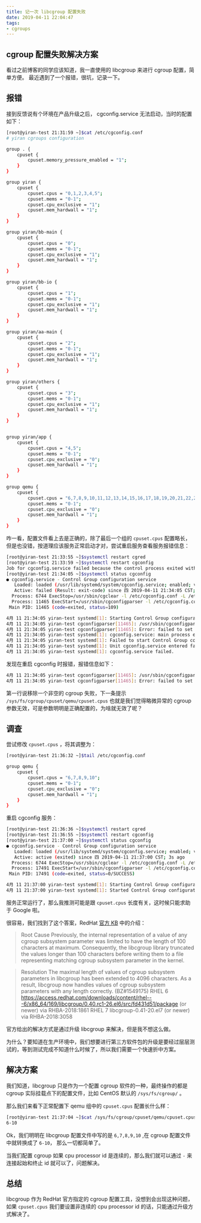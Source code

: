 ```yaml
---
title: 记一次 libcgroup 配置失败
date: 2019-04-11 22:04:47
tags:
- cgroups
---
```


## cgroup 配置失败解决方案

看过之前博客的同学应该知道，我一直使用的 libcgroup 来进行 cgroup 配置，简单方便。
最近遇到了一个报错，很坑，记录一下。

## 报错

接到反馈说有个环境在产品升级之后， cgconfig.service 无法启动，当时的配置如下：

```bash
[root@yiran-test 21:31:59 ~]$cat /etc/cgconfig.conf
# yiran cgroups configuration

group . {
    cpuset {
        cpuset.memory_pressure_enabled = "1";
    }
}

group yiran {
    cpuset {
        cpuset.cpus = "0,1,2,3,4,5";
        cpuset.mems = "0-1";
        cpuset.cpu_exclusive = "1";
        cpuset.mem_hardwall = "1";
    }
}

group yiran/bb-main {
    cpuset {
        cpuset.cpus = "0";
        cpuset.mems = "0-1";
        cpuset.cpu_exclusive = "1";
        cpuset.mem_hardwall = "1";
    }
}

group yiran/bb-io {
    cpuset {
        cpuset.cpus = "1";
        cpuset.mems = "0-1";
        cpuset.cpu_exclusive = "1";
        cpuset.mem_hardwall = "1";
    }
}

group yiran/aa-main {
    cpuset {
        cpuset.cpus = "2";
        cpuset.mems = "0-1";
        cpuset.cpu_exclusive = "1";
        cpuset.mem_hardwall = "1";
    }
}

group yiran/others {
    cpuset {
        cpuset.cpus = "3";
        cpuset.mems = "0-1";
        cpuset.cpu_exclusive = "1";
        cpuset.mem_hardwall = "1";
    }
}


group yiran/app {
    cpuset {
        cpuset.cpus = "4,5";
        cpuset.mems = "0-1";
        cpuset.cpu_exclusive = "0";
        cpuset.mem_hardwall = "1";
    }
}

group qemu {
    cpuset {
        cpuset.cpus = "6,7,8,9,10,11,12,13,14,15,16,17,18,19,20,21,22,23,24,25,26,27,28,29,30,31,32,33,34,35,36,37,38,39,40,41,42,43,44,45,46,47";
        cpuset.mems = "0-1";
        cpuset.cpu_exclusive = "0";
        cpuset.mem_hardwall = "1";
    }
}
```

咋一看，配置文件看上去是正确的，除了最后一个组的 `cpuset.cpus` 配置略长，但是也没错，按道理应该服务正常启动才对，尝试重启服务查看服务报错信息：

```bash
[root@yiran-test 21:33:55 ~]$systemctl restart cgred
[root@yiran-test 21:33:59 ~]$systemctl restart cgconfig
Job for cgconfig.service failed because the control process exited with error code. See "systemctl status cgconfig.service" and "journalctl -xe" for details.
[root@yiran-test 21:34:05 ~]$systemctl status cgconfig
● cgconfig.service - Control Group configuration service
   Loaded: loaded (/usr/lib/systemd/system/cgconfig.service; enabled; vendor preset: disabled)
   Active: failed (Result: exit-code) since 四 2019-04-11 21:34:05 CST; 4s ago
  Process: 6744 ExecStop=/usr/sbin/cgclear -l /etc/cgconfig.conf -L /etc/cgconfig.d -e (code=exited, status=3)
  Process: 11465 ExecStart=/usr/sbin/cgconfigparser -l /etc/cgconfig.conf -L /etc/cgconfig.d -s 1664 (code=exited, status=109)
 Main PID: 11465 (code=exited, status=109)

4月 11 21:34:05 yiran-test systemd[1]: Starting Control Group configuration service...
4月 11 21:34:05 yiran-test cgconfigparser[11465]: /usr/sbin/cgconfigparser; error loading /etc/cgconfig.conf: Failed to remove a non-empty group
4月 11 21:34:05 yiran-test cgconfigparser[11465]: Error: failed to set /sys/fs/cgroup/cpuset/qemu/cpuset.cpus: Invalid argument
4月 11 21:34:05 yiran-test systemd[1]: cgconfig.service: main process exited, code=exited, status=109/n/a
4月 11 21:34:05 yiran-test systemd[1]: Failed to start Control Group configuration service.
4月 11 21:34:05 yiran-test systemd[1]: Unit cgconfig.service entered failed state.
4月 11 21:34:05 yiran-test systemd[1]: cgconfig.service failed.
```

发现在重启 cgconfig 时报错，报错信息如下：

```bash
4月 11 21:34:05 yiran-test cgconfigparser[11465]: /usr/sbin/cgconfigparser; error loading /etc/cgconfig.conf: Failed to remove a non-empty group
4月 11 21:34:05 yiran-test cgconfigparser[11465]: Error: failed to set /sys/fs/cgroup/cpuset/qemu/cpuset.cpus: Invalid argument
```

第一行说移除一个非空的 cgroup 失败，下一条提示 `/sys/fs/cgroup/cpuset/qemu/cpuset.cpus` 也就是我们觉得略微异常的 cgroup 参数无效，可是参数明明是正确配置的，为啥就无效了呢？

## 调查

尝试修改 `cpuset.cpus` ，将其调整为：

```bash
[root@yiran-test 21:36:32 ~]$tail /etc/cgconfig.conf

group qemu {
    cpuset {
        cpuset.cpus = "6,7,8,9,10";
        cpuset.mems = "0-1";
        cpuset.cpu_exclusive = "0";
        cpuset.mem_hardwall = "1";
    }
}
```

重启 cgconfig 服务：

```bash
[root@yiran-test 21:36:36 ~]$systemctl restart cgred
[root@yiran-test 21:36:55 ~]$systemctl restart cgconfig
[root@yiran-test 21:37:00 ~]$systemctl status cgconfig
● cgconfig.service - Control Group configuration service
   Loaded: loaded (/usr/lib/systemd/system/cgconfig.service; enabled; vendor preset: disabled)
   Active: active (exited) since 四 2019-04-11 21:37:00 CST; 3s ago
  Process: 6744 ExecStop=/usr/sbin/cgclear -l /etc/cgconfig.conf -L /etc/cgconfig.d -e (code=exited, status=3)
  Process: 17491 ExecStart=/usr/sbin/cgconfigparser -l /etc/cgconfig.conf -L /etc/cgconfig.d -s 1664 (code=exited, status=0/SUCCESS)
 Main PID: 17491 (code=exited, status=0/SUCCESS)

4月 11 21:37:00 yiran-test systemd[1]: Starting Control Group configuration service...
4月 11 21:37:00 yiran-test systemd[1]: Started Control Group configuration service.
```

服务正常运行了，那么我推测可能是跟 `cpuset.cpus` 长度有关，这时候只能求助于 Google 啦。

很容易，我们找到了这个答案，RedHat [官方 KB](https://access.redhat.com/solutions/3364311) 中的介绍：

> Root Cause
Previously, the internal representation of a value of any cgroup subsystem parameter was limited to have the length of 100 characters at maximum. Consequently, the libcgroup library truncated the values longer than 100 characters before writing them to a file representing matching cgroup subsystem parameter in the kernel.

> Resolution
The maximal length of values of cgroup subsystem parameters in libcgroup has been extended to 4096 characters. As a result, libcgroup now handles values of cgroup subsystem parameters with any length correctly. (BZ#1549175)
RHEL 6 https://access.redhat.com/downloads/content/rhel---6/x86_64/169/libcgroup/0.40.rc1-26.el6/src/fd431d51/package (or newer) via RHBA-2018:1861
RHEL 7 libcgroup-0.41-20.el7 (or newer) via RHBA-2018:3058

官方给出的解决方式是通过升级 libcgroup 来解决，但是我不想这么做。

为什么？要知道在生产环境中，我们想要进行第三方软件包的升级是要经过层层测试的，等到测试完成不知道什么时候了，所以我们需要一个快速折中方案。

## 解决方案

我们知道，libcgroup 只是作为一个配置 cgroup 软件的一种，最终操作的都是 cgroup 实际挂载点下的配置文件，比如 CentOS 默认的 `/sys/fs/cgroup/` 。

那么我们来看下正常配置下 qemu 组中的 `cpuset.cpus` 配置长什么样：

```bash
[root@yiran-test 21:37:04 ~]$cat /sys/fs/cgroup/cpuset/qemu/cpuset.cpus
6-10
```

Ok，我们明明在 libcgroup 配置文件中写的是 `6,7,8,9,10` ,在 cgroup 配置文件中就转换成了 `6-10`， 那么一切都简单了。

当我们配置 cgroup 如果 cpu processor id 是连续的，那么我们就可以通过 `-` 来连接起始和终止 id 就可以了，问题解决。


## 总结

libcgroup 作为 RedHat 官方指定的 cgroup 配置工具，没想到会出现这种问题，如果 `cpuset.cpus` 我们要设置非连续的 cpu processor id 的话，只能通过升级方式解决了。

